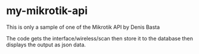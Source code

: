 # my-mikrotik-api

This is only a sample of one of the Mikrotik API by Denis Basta

The code gets the interface/wireless/scan then store it to the
  database then displays the output as json data.
